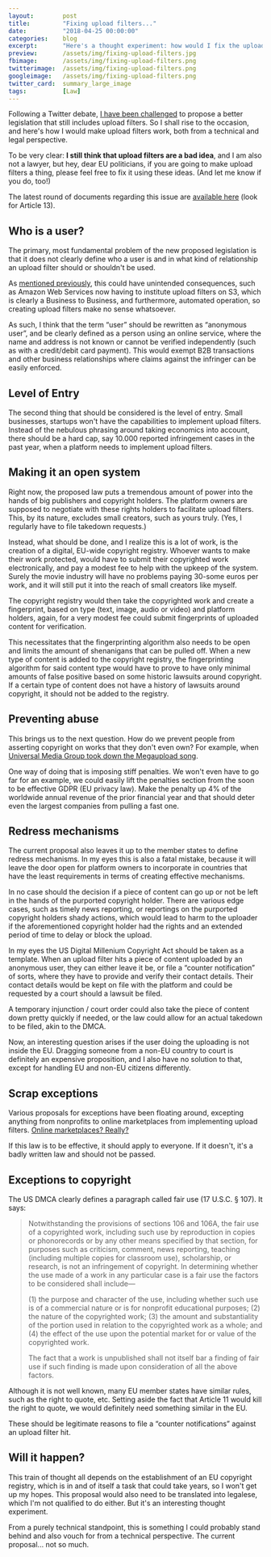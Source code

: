 ```yaml
---
layout:        post
title:         "Fixing upload filters..."
date:          "2018-04-25 00:00:00"
categories:    blog
excerpt:       "Here's a thought experiment: how would I fix the upload filter law?"
preview:       /assets/img/fixing-upload-filters.jpg
fbimage:       /assets/img/fixing-upload-filters.png
twitterimage:  /assets/img/fixing-upload-filters.png
googleimage:   /assets/img/fixing-upload-filters.png
twitter_card:  summary_large_image
tags:          [Law]
---
```


Following a Twitter debate, [I have been challenged](https://twitter.com/netopiaforum/status/988929002462212096) to
propose a better legislation that still includes upload filters. So I shall rise to the occasion, and here's how I would
make upload filters work, both from a technical and legal perspective.

To be very clear: **I still think that upload filters are a bad idea**, and I am also not a lawyer, but hey, dear EU
politicians, if you are going to make upload filters a thing, please feel free to fix it using these ideas. (And 
let me know if you do, too!)

The latest round of documents regarding this issue are [available here](https://www.parlament.gv.at/PAKT/EU/XXVI/EU/01/86/EU_18668/imfname_10803001.pdf)
(look for Article 13).

## Who is a user?

The primary, most fundamental problem of the new proposed legislation is that it does not clearly define who a user is
and in what kind of relationship an upload filter should or shouldn't be used.

As [mentioned previously](/blog/mandatory-upload-filters-in-the-eu), this could have unintended consequences, such as
Amazon Web Services now having to institute upload filters on S3, which is clearly a Business to Business, and
furthermore, automated operation, so creating upload filters make no sense whatsoever.

As such, I think that the term &ldquo;user&rdquo; should be rewritten as &ldquo;anonymous user&rdquo;, and be clearly
defined as a person using an online service, where the name and address is not known or cannot be verified independently
(such as with a credit/debit card payment). This would exempt B2B transactions and other business relationships where
claims against the infringer can be easily enforced.

## Level of Entry

The second thing that should be considered is the level of entry. Small businesses, startups won't have the capabilities
to implement upload filters. Instead of the nebulous phrasing around taking economics into account, there should be
a hard cap, say 10.000 reported infringement cases in the past year, when a platform needs to implement upload filters.

## Making it an open system

Right now, the proposed law puts a tremendous amount of power into the hands of big publishers and copyright holders.
The platform owners are supposed to negotiate with these rights holders to facilitate upload filters. This, by its
nature, excludes small creators, such as yours truly. (Yes, I regularly have to file takedown requests.)

Instead, what should be done, and I realize this is a lot of work, is the creation of a digital, EU-wide copyright
registry. Whoever wants to make their work protected, would have to submit their copyrighted work electronically, and
pay a modest fee to help with the upkeep of the system. Surely the movie industry will have no problems paying 30-some
euros per work, and it will still put it into the reach of small creators like myself.

The copyright registry would then take the copyrighted work and create a fingerprint, based on type (text, image, audio
or video) and platform holders, again, for a very modest fee could submit fingerprints of uploaded content for
verification.

This necessitates that the fingerprinting algorithm also needs to be open and limits the amount of shenanigans that can
be pulled off. When a new type of content is added to the copyright registry, the fingerprinting algorithm for said
content type would have to prove to have only minimal amounts of false positive based on some historic lawsuits around
copyright. If a certain type of content does not have a history of lawsuits around copyright, it should not be added to
the registry.

## Preventing abuse

This brings us to the next question. How do we prevent people from asserting copyright on works that they don't even
own? For example, when [Universal Media Group took down the Megaupload song](https://arstechnica.com/tech-policy/2011/12/umg-we-have-the-right-to-block-or-remove-youtube-videos/).

One way of doing that is imposing stiff penalties. We won't even have to go far for an example, we could easily lift
the penalties section from the soon to be effective GDPR (EU privacy law). Make the penalty up 4% of
the worldwide annual revenue of the prior financial year and that should deter even the largest companies from pulling
a fast one.

## Redress mechanisms

The current proposal also leaves it up to the member states to define redress mechanisms. In my eyes this is also a
fatal mistake, because it will leave the door open for platform owners to incorporate in countries that have the least
requirements in terms of creating effective mechanisms.

In no case should the decision if a piece of content can go up or not be left in the hands of the purported copyright
holder. There are various edge cases, such as timely news reporting, or reportings on the purported copyright holders
shady actions, which would lead to harm to the uploader if the aforementioned copyright holder had the rights and an
extended period of time to delay or block the upload.

In my eyes the US Digital Millenium Copyright Act should be taken as a template. When an upload filter hits a piece
of content uploaded by an anonymous user, they can either leave it be, or file a &ldquo;counter notification&rdquo;
of sorts, where they have to provide and verify their contact details. Their contact details would be kept on file with
the platform and could be requested by a court should a lawsuit be filed.

A temporary injunction / court order could also take the piece of content down pretty quickly if needed, or the law
could allow for an actual takedown to be filed, akin to the DMCA.

Now, an interesting question arises if the user doing the uploading is not inside the EU. Dragging someone from a non-EU
country to court is definitely an expensive proposition, and I also have no solution to that, except for handling EU and
non-EU citizens differently.

## Scrap exceptions

Various proposals for exceptions have been floating around, excepting anything from nonprofits to online marketplaces
from implementing upload filters.
[Online marketplaces? Really?](https://www.theverge.com/2015/11/29/9813780/udemy-pirated-course-copyright-troy-hunt)

If this law is to be effective, it should apply to everyone. If it doesn't, it's a badly written law and should not be
passed.

## Exceptions to copyright

The US DMCA clearly defines a paragraph called fair use (17 U.S.C. § 107). It says:

> Notwithstanding the provisions of sections 106 and 106A, the fair use of a copyrighted work, including such use by
> reproduction in copies or phonorecords or by any other means specified by that section, for purposes such as
> criticism, comment, news reporting, teaching (including multiple copies for classroom use), scholarship, or research,
> is not an infringement of copyright. In determining whether the use made of a work in any particular case is a fair
> use the factors to be considered shall include—
>
> (1) the purpose and character of the use, including whether such use is of a commercial nature or is for nonprofit
> educational purposes;
> (2) the nature of the copyrighted work;
> (3) the amount and substantiality of the portion used in relation to the copyrighted work as a whole; and
> (4) the effect of the use upon the potential market for or value of the copyrighted work.
>
> The fact that a work is unpublished shall not itself bar a finding of fair use if such finding is made upon
> consideration of all the above factors.

Although it is not well known, many EU member states have similar rules, such as the right to quote, etc. Setting aside
the fact that Article 11 would kill the right to quote, we would definitely need something similar in the EU.

These should be legitimate reasons to file a &ldquo;counter notifications&rdquo; against an upload filter hit.

## Will it happen?

This train of thought all depends on the establishment of an EU copyright registry, which is in and of itself a task
that could take years, so I won't get up my hopes. This proposal would also need to be translated into legalese, which
I'm not qualified to do either. But it's an interesting thought experiment.

From a purely technical standpoint, this is something I could probably stand behind and also vouch for from a technical
perspective. The current proposal... not so much.